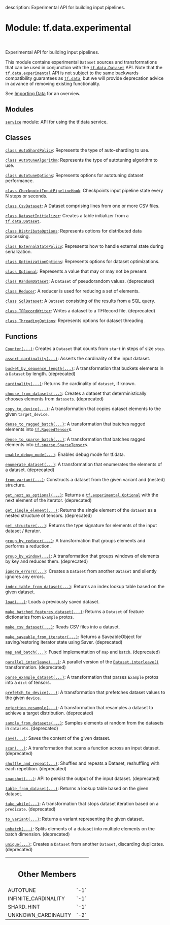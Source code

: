 description: Experimental API for building input pipelines.

<div itemscope itemtype="http://developers.google.com/ReferenceObject">
<meta itemprop="name" content="tf.data.experimental" />
<meta itemprop="path" content="Stable" />
<meta itemprop="property" content="AUTOTUNE"/>
<meta itemprop="property" content="INFINITE_CARDINALITY"/>
<meta itemprop="property" content="SHARD_HINT"/>
<meta itemprop="property" content="UNKNOWN_CARDINALITY"/>
</div>

# Module: tf.data.experimental

<!-- Insert buttons and diff -->

<table class="tfo-notebook-buttons tfo-api nocontent" align="left">

</table>



Experimental API for building input pipelines.


This module contains experimental `Dataset` sources and transformations that can
be used in conjunction with the <a href="../../tf/data/Dataset.md"><code>tf.data.Dataset</code></a> API. Note that the
<a href="../../tf/data/experimental.md"><code>tf.data.experimental</code></a> API is not subject to the same backwards compatibility
guarantees as <a href="../../tf/data.md"><code>tf.data</code></a>, but we will provide deprecation advice in advance of
removing existing functionality.

See [Importing Data](https://tensorflow.org/guide/datasets) for an overview.




## Modules

[`service`](../../tf/data/experimental/service.md) module: API for using the tf.data service.

## Classes

[`class AutoShardPolicy`](../../tf/data/experimental/AutoShardPolicy.md): Represents the type of auto-sharding to use.

[`class AutotuneAlgorithm`](../../tf/data/experimental/AutotuneAlgorithm.md): Represents the type of autotuning algorithm to use.

[`class AutotuneOptions`](../../tf/data/experimental/AutotuneOptions.md): Represents options for autotuning dataset performance.

[`class CheckpointInputPipelineHook`](../../tf/data/experimental/CheckpointInputPipelineHook.md): Checkpoints input pipeline state every N steps or seconds.

[`class CsvDataset`](../../tf/data/experimental/CsvDataset.md): A Dataset comprising lines from one or more CSV files.

[`class DatasetInitializer`](../../tf/data/experimental/DatasetInitializer.md): Creates a table initializer from a <a href="../../tf/data/Dataset.md"><code>tf.data.Dataset</code></a>.

[`class DistributeOptions`](../../tf/data/experimental/DistributeOptions.md): Represents options for distributed data processing.

[`class ExternalStatePolicy`](../../tf/data/experimental/ExternalStatePolicy.md): Represents how to handle external state during serialization.

[`class OptimizationOptions`](../../tf/data/experimental/OptimizationOptions.md): Represents options for dataset optimizations.

[`class Optional`](../../tf/experimental/Optional.md): Represents a value that may or may not be present.

[`class RandomDataset`](../../tf/data/experimental/RandomDataset.md): A `Dataset` of pseudorandom values. (deprecated)

[`class Reducer`](../../tf/data/experimental/Reducer.md): A reducer is used for reducing a set of elements.

[`class SqlDataset`](../../tf/data/experimental/SqlDataset.md): A `Dataset` consisting of the results from a SQL query.

[`class TFRecordWriter`](../../tf/data/experimental/TFRecordWriter.md): Writes a dataset to a TFRecord file. (deprecated)

[`class ThreadingOptions`](../../tf/data/ThreadingOptions.md): Represents options for dataset threading.

## Functions

[`Counter(...)`](../../tf/data/experimental/Counter.md): Creates a `Dataset` that counts from `start` in steps of size `step`.

[`assert_cardinality(...)`](../../tf/data/experimental/assert_cardinality.md): Asserts the cardinality of the input dataset.

[`bucket_by_sequence_length(...)`](../../tf/data/experimental/bucket_by_sequence_length.md): A transformation that buckets elements in a `Dataset` by length. (deprecated)

[`cardinality(...)`](../../tf/data/experimental/cardinality.md): Returns the cardinality of `dataset`, if known.

[`choose_from_datasets(...)`](../../tf/data/experimental/choose_from_datasets.md): Creates a dataset that deterministically chooses elements from `datasets`. (deprecated)

[`copy_to_device(...)`](../../tf/data/experimental/copy_to_device.md): A transformation that copies dataset elements to the given `target_device`.

[`dense_to_ragged_batch(...)`](../../tf/data/experimental/dense_to_ragged_batch.md): A transformation that batches ragged elements into <a href="../../tf/RaggedTensor.md"><code>tf.RaggedTensor</code></a>s.

[`dense_to_sparse_batch(...)`](../../tf/data/experimental/dense_to_sparse_batch.md): A transformation that batches ragged elements into <a href="../../tf/sparse/SparseTensor.md"><code>tf.sparse.SparseTensor</code></a>s.

[`enable_debug_mode(...)`](../../tf/data/experimental/enable_debug_mode.md): Enables debug mode for tf.data.

[`enumerate_dataset(...)`](../../tf/data/experimental/enumerate_dataset.md): A transformation that enumerates the elements of a dataset. (deprecated)

[`from_variant(...)`](../../tf/data/experimental/from_variant.md): Constructs a dataset from the given variant and (nested) structure.

[`get_next_as_optional(...)`](../../tf/data/experimental/get_next_as_optional.md): Returns a <a href="../../tf/experimental/Optional.md"><code>tf.experimental.Optional</code></a> with the next element of the iterator. (deprecated)

[`get_single_element(...)`](../../tf/data/experimental/get_single_element.md): Returns the single element of the `dataset` as a nested structure of tensors. (deprecated)

[`get_structure(...)`](../../tf/data/experimental/get_structure.md): Returns the type signature for elements of the input dataset / iterator.

[`group_by_reducer(...)`](../../tf/data/experimental/group_by_reducer.md): A transformation that groups elements and performs a reduction.

[`group_by_window(...)`](../../tf/data/experimental/group_by_window.md): A transformation that groups windows of elements by key and reduces them. (deprecated)

[`ignore_errors(...)`](../../tf/data/experimental/ignore_errors.md): Creates a `Dataset` from another `Dataset` and silently ignores any errors.

[`index_table_from_dataset(...)`](../../tf/data/experimental/index_table_from_dataset.md): Returns an index lookup table based on the given dataset.

[`load(...)`](../../tf/data/experimental/load.md): Loads a previously saved dataset.

[`make_batched_features_dataset(...)`](../../tf/data/experimental/make_batched_features_dataset.md): Returns a `Dataset` of feature dictionaries from `Example` protos.

[`make_csv_dataset(...)`](../../tf/data/experimental/make_csv_dataset.md): Reads CSV files into a dataset.

[`make_saveable_from_iterator(...)`](../../tf/data/experimental/make_saveable_from_iterator.md): Returns a SaveableObject for saving/restoring iterator state using Saver. (deprecated)

[`map_and_batch(...)`](../../tf/data/experimental/map_and_batch.md): Fused implementation of `map` and `batch`. (deprecated)

[`parallel_interleave(...)`](../../tf/data/experimental/parallel_interleave.md): A parallel version of the <a href="../../tf/data/Dataset.md#interleave"><code>Dataset.interleave()</code></a> transformation. (deprecated)

[`parse_example_dataset(...)`](../../tf/data/experimental/parse_example_dataset.md): A transformation that parses `Example` protos into a `dict` of tensors.

[`prefetch_to_device(...)`](../../tf/data/experimental/prefetch_to_device.md): A transformation that prefetches dataset values to the given `device`.

[`rejection_resample(...)`](../../tf/data/experimental/rejection_resample.md): A transformation that resamples a dataset to achieve a target distribution. (deprecated)

[`sample_from_datasets(...)`](../../tf/data/experimental/sample_from_datasets.md): Samples elements at random from the datasets in `datasets`. (deprecated)

[`save(...)`](../../tf/data/experimental/save.md): Saves the content of the given dataset.

[`scan(...)`](../../tf/data/experimental/scan.md): A transformation that scans a function across an input dataset. (deprecated)

[`shuffle_and_repeat(...)`](../../tf/data/experimental/shuffle_and_repeat.md): Shuffles and repeats a Dataset, reshuffling with each repetition. (deprecated)

[`snapshot(...)`](../../tf/data/experimental/snapshot.md): API to persist the output of the input dataset. (deprecated)

[`table_from_dataset(...)`](../../tf/data/experimental/table_from_dataset.md): Returns a lookup table based on the given dataset.

[`take_while(...)`](../../tf/data/experimental/take_while.md): A transformation that stops dataset iteration based on a `predicate`. (deprecated)

[`to_variant(...)`](../../tf/data/experimental/to_variant.md): Returns a variant representing the given dataset.

[`unbatch(...)`](../../tf/data/experimental/unbatch.md): Splits elements of a dataset into multiple elements on the batch dimension. (deprecated)

[`unique(...)`](../../tf/data/experimental/unique.md): Creates a `Dataset` from another `Dataset`, discarding duplicates. (deprecated)



<!-- Tabular view -->
 <table class="responsive fixed orange">
<colgroup><col width="214px"><col></colgroup>
<tr><th colspan="2"><h2 class="add-link">Other Members</h2></th></tr>

<tr>
<td>
AUTOTUNE<a id="AUTOTUNE"></a>
</td>
<td>
`-1`
</td>
</tr><tr>
<td>
INFINITE_CARDINALITY<a id="INFINITE_CARDINALITY"></a>
</td>
<td>
`-1`
</td>
</tr><tr>
<td>
SHARD_HINT<a id="SHARD_HINT"></a>
</td>
<td>
`-1`
</td>
</tr><tr>
<td>
UNKNOWN_CARDINALITY<a id="UNKNOWN_CARDINALITY"></a>
</td>
<td>
`-2`
</td>
</tr>
</table>

